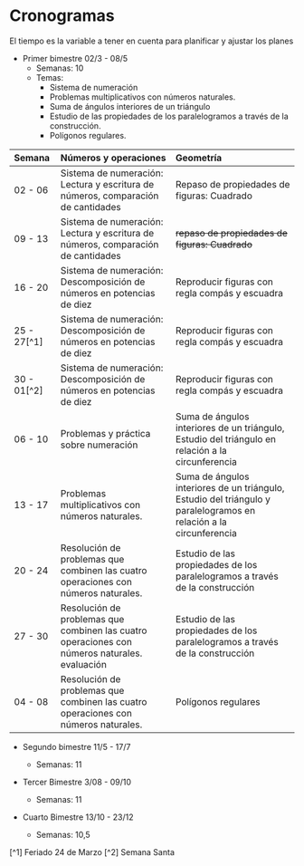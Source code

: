 # Cronogramas
El tiempo es la variable a tener en cuenta para planificar y ajustar los planes

- Primer bimestre 02/3 - 08/5
    - Semanas: 10
    - Temas:
        - Sistema de numeración
        - Problemas multiplicativos con números naturales. 
        - Suma de ángulos interiores de un triángulo
        - Estudio de las propiedades de los paralelogramos a través de la construcción.
        - Polígonos regulares.


| Semana |Números y operaciones                                             |Geometría                                             |
|:-------|:-----------------------------------------------------------------|:-----------------------------------------------------|
|02 - 06 |Sistema de numeración: Lectura y escritura de números, comparación de cantidades| Repaso de propiedades de figuras: Cuadrado|
|09 - 13 |Sistema de numeración: Lectura y escritura de números, comparación de cantidades| ~~repaso de propiedades de figuras: Cuadrado~~|
|16 - 20 |Sistema de numeración: Descomposición de números en potencias de diez | Reproducir figuras con regla compás y escuadra|
|25 - 27[^1] |Sistema de numeración: Descomposición de números en potencias de diez|Reproducir figuras con regla compás y escuadra  |
|30 - 01[^2] |Sistema de numeración: Descomposición de números en potencias de diez |Reproducir figuras con regla compás y escuadra  |
|06 - 10 |Problemas y práctica sobre numeración |Suma de ángulos interiores de un triángulo, Estudio del triángulo en relación a la circunferencia |
|13 - 17 |Problemas multiplicativos con números naturales. |Suma de ángulos interiores de un triángulo, Estudio del triángulo y paralelogramos en relación a la circunferencia |
|20 - 24 |Resolución de problemas que combinen las cuatro operaciones con números naturales.|Estudio de las propiedades de los paralelogramos a través de la construcción |
|27 - 30 |Resolución de problemas que combinen las cuatro operaciones con números naturales. <br> evaluación|Estudio de las propiedades de los paralelogramos a través de la construcción |
|04 - 08 |Resolución de problemas que combinen las cuatro operaciones con números naturales.|Polígonos regulares |

- Segundo bimestre 11/5 - 17/7
    - Semanas: 11

- Tercer Bimestre 3/08 - 09/10
    - Semanas: 11
- Cuarto Bimestre 13/10 - 23/12
    - Semanas: 10,5

[^1] Feriado 24 de Marzo
[^2] Semana Santa
